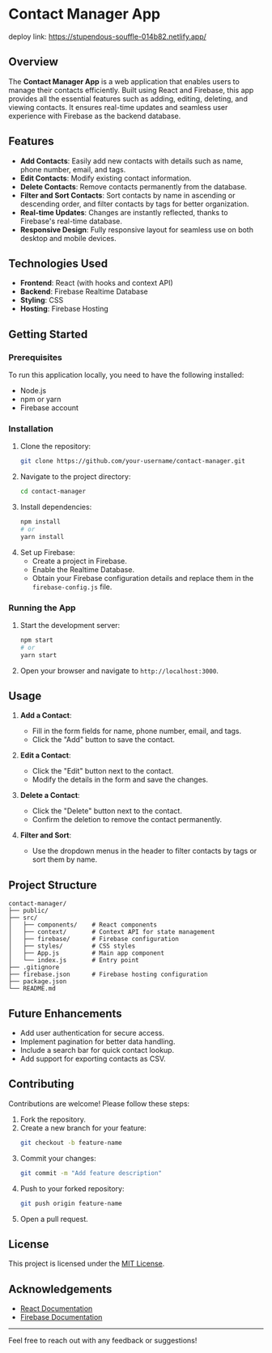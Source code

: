 # Contact Manager App
deploy link: https://stupendous-souffle-014b82.netlify.app/
## Overview
The **Contact Manager App** is a web application that enables users to manage their contacts efficiently. Built using React and Firebase, this app provides all the essential features such as adding, editing, deleting, and viewing contacts. It ensures real-time updates and seamless user experience with Firebase as the backend database.

## Features
- **Add Contacts**: Easily add new contacts with details such as name, phone number, email, and tags.
- **Edit Contacts**: Modify existing contact information.
- **Delete Contacts**: Remove contacts permanently from the database.
- **Filter and Sort Contacts**: Sort contacts by name in ascending or descending order, and filter contacts by tags for better organization.
- **Real-time Updates**: Changes are instantly reflected, thanks to Firebase's real-time database.
- **Responsive Design**: Fully responsive layout for seamless use on both desktop and mobile devices.

## Technologies Used
- **Frontend**: React (with hooks and context API)
- **Backend**: Firebase Realtime Database
- **Styling**: CSS
- **Hosting**: Firebase Hosting

## Getting Started

### Prerequisites
To run this application locally, you need to have the following installed:
- Node.js
- npm or yarn
- Firebase account

### Installation
1. Clone the repository:
   ```bash
   git clone https://github.com/your-username/contact-manager.git
   ```
2. Navigate to the project directory:
   ```bash
   cd contact-manager
   ```
3. Install dependencies:
   ```bash
   npm install
   # or
   yarn install
   ```
4. Set up Firebase:
   - Create a project in Firebase.
   - Enable the Realtime Database.
   - Obtain your Firebase configuration details and replace them in the `firebase-config.js` file.

### Running the App
1. Start the development server:
   ```bash
   npm start
   # or
   yarn start
   ```
2. Open your browser and navigate to `http://localhost:3000`.

## Usage
1. **Add a Contact**:
   - Fill in the form fields for name, phone number, email, and tags.
   - Click the "Add" button to save the contact.

2. **Edit a Contact**:
   - Click the "Edit" button next to the contact.
   - Modify the details in the form and save the changes.

3. **Delete a Contact**:
   - Click the "Delete" button next to the contact.
   - Confirm the deletion to remove the contact permanently.

4. **Filter and Sort**:
   - Use the dropdown menus in the header to filter contacts by tags or sort them by name.

## Project Structure
```
contact-manager/
├── public/
├── src/
│   ├── components/    # React components
│   ├── context/       # Context API for state management
│   ├── firebase/      # Firebase configuration
│   ├── styles/        # CSS styles
│   ├── App.js         # Main app component
│   └── index.js       # Entry point
├── .gitignore
├── firebase.json      # Firebase hosting configuration
├── package.json
└── README.md
```

## Future Enhancements
- Add user authentication for secure access.
- Implement pagination for better data handling.
- Include a search bar for quick contact lookup.
- Add support for exporting contacts as CSV.

## Contributing
Contributions are welcome! Please follow these steps:
1. Fork the repository.
2. Create a new branch for your feature:
   ```bash
   git checkout -b feature-name
   ```
3. Commit your changes:
   ```bash
   git commit -m "Add feature description"
   ```
4. Push to your forked repository:
   ```bash
   git push origin feature-name
   ```
5. Open a pull request.

## License
This project is licensed under the [MIT License](LICENSE).

## Acknowledgements
- [React Documentation](https://reactjs.org/docs/)
- [Firebase Documentation](https://firebase.google.com/docs/)

---

Feel free to reach out with any feedback or suggestions!


